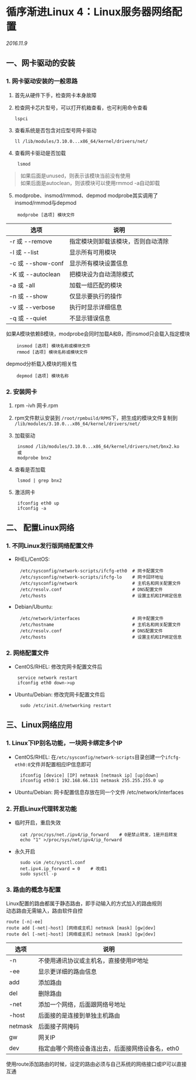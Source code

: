 # 循序渐进Linux 4：Linux服务器网络配置

*2016.11.9*

## 一、网卡驱动的安装

### 1. 网卡驱动安装的一般思路

 1. 首先从硬件下手，检查网卡本身故障
 2. 检查网卡芯片型号，可以打开机箱查看，也可利用命令查看

        lspci

 3. 查看系统是否包含对应型号网卡驱动

        ll /lib/modules/3.10.0...x86_64/kernel/drivers/net/

4. 查看网卡驱动是否加载
    
        lsmod
> 如果后面是unused，则表示该模块当前没有使用  
> 如果后面是autoclean，则该模块可以使用rmmod -a自动卸载

5. modprobe、insmod/rmmod、depmod
modprobe其实调用了insmod/rmmod与depmod

        modprobe [选项] 模块文件


        
| 选项  | 说明  |
|---|---|
| -r 或 --remove  | 指定模块则卸载该模块，否则自动清除  |
| -l 或 --list  | 显示所有可用模块  |
| -c 或 --show-conf  | 显示所有模块设置信息  |
| -K 或 --autoclean  | 把模块设为自动清除模式  |
| -a 或 -all  | 加载一组匹配的模块  |
| -n 或 --show  | 仅显示要执行的操作  |
| -v 或 --verbose  | 执行时显示详细信息  |
| -q 或 --quiet  | 不显示错误信息  |

如果A模块依赖B模块，modprobe会同时加载A和B，而insmod只会载入指定模块

        insmod [选项] 模块名称或模块文件
        rmmod [选项] 模块名称或模块文件

depmod分析载入模块的相关性

        depmod [选项] 模块名称


### 2. 安装网卡

1. rpm -ivh 网卡.rpm
2. rpm文件默认安装到 `/root/rpmbuild/RPMS`下，把生成的模块文件复制到  `/lib/modules/3.10.0...x86_64/kernel/drivers/net/`
3. 加载驱动

        insmod /lib/modules/3.10.0...x86_64/kernel/drivers/net/bnx2.ko
        或
        modprobe bnx2

4. 查看是否加载

        lsmod | grep bnx2

5. 激活网卡

        ifconfig eth0 up
        ifconfig -a

## 二、 配置Linux网络

### 1. 不同Linux发行版网络配置文件

- RHEL/CentOS:

        /etc/sysconfig/network-scripts/ifcfg-eth0  # 网卡配置文件
        /etc/sysconfig/network-scripts/ifcfg-lo    # 网卡回环地址
        /etc/sysconfig/network                     # 主机名和网关配置文件
        /etc/resolv.conf                           # DNS配置文件
        /etc/hosts                                 # 设置主机和IP绑定信息


- Debian/Ubuntu:

        /etc/network/interfaces                    # 网卡配置文件
        /etc/hostname                              # 主机名和网关配置文件
        /etc/resolv.conf                           # DNS配置文件
        /etc/hosts                                 # 设置主机和IP绑定信息

### 2. 网络配置文件

 - CentOS/RHEL:
修改完网卡配置文件后

        service network restart
        ifconfig eth0 down->up


- Ubuntu/Debian:
修改完网卡配置文件后

        sudo /etc/init.d/networking restart


## 三、Linux网络应用

### 1. Linux下IP别名功能，一块网卡绑定多个IP

- CentOS/RHEL:
在`/etc/sysconfig/network-scripts`目录创建一个`ifcfg-eth0:0`文件并配置相应IP信息即可

        ifconfig [device] [IP] netmask [netmask ip] [up|down]
        ifconfig eth0:1 192.168.66.131 netmask 255.255.255.0 up

- Ubuntu/Debian:
网卡配置信息存放在同一个文件 /etc/network/interfaces


### 2. 开启Linux代理转发功能

- 临时开启，重启失效

        cat /proc/sys/net./ipv4/ip_forward    # 0是禁止转发，1是开启转发
        echo "1" >/proc/sys/net/ipv4/ip_forward

- 永久开启

        sudo vim /etc/sysctl.conf
        net.ipv4.ip_forward = 0    # 改成1
        sudo sysctl -p

### 3. 路由的概念与配置

Linux配置的路由都属于静态路由，即手动输入的方式加入的路由规则  
动态路由无需输入，路由软件自控

    route [-n|-ee]
    route add [-net|-host] [网络或主机] netmask [mask] [gw|dev]
    route del [-net|-host] [网络或主机] netmask [mask] [gw|dev]

| 选项  | 说明  |
|---|---|
| -n  | 不使用通讯协议或主机名，直接使用IP地址  |
| -ee  | 显示更详细的路由信息  |
| add  | 添加路由  |
| del  | 删除路由  |
| -net  | 添加一个网络，后面跟网络号地址  |
| -host  | 后面接的是连接到单独主机路由  |
| netmask  | 后面接子网掩码  |
| gw  | 网关IP  |
| dev  | 指定由哪个网络设备连出去，后面接网络设备名，eth0  |

使用route添加路由的时候，设定的路由必须与自己系统的网络接口或IP可以直接互通





